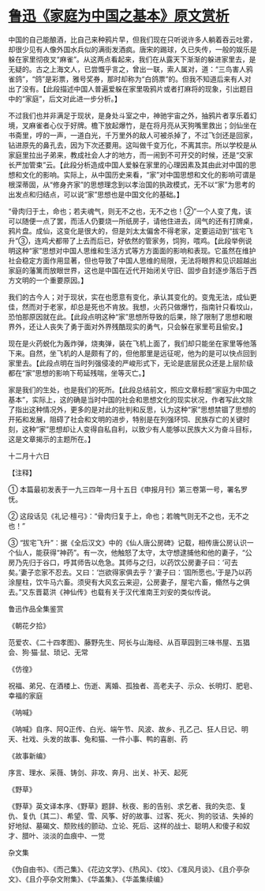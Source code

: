 # [鲁迅《家庭为中国之基本》原文赏析](https://www.vrrw.net/wx/8029.html)

中国的自己能酿酒，比自己来种鸦片早，但我们现在只听说许多人躺着吞云吐雾，却很少见有人像外国水兵似的满街发酒疯。唐宋的踢球，久已失传，一般的娱乐是躲在家里彻夜叉“麻雀”。从这两点看起来，我们在从露天下渐渐的躲进家里去，是无疑的。古之上海文人，已尝慨乎言之，曾出一联，索人属对，道：“三鸟害人鸦雀鸽”，“鸽”是彩票，雅号奖券，那时却称为“白鸽票”的。但我不知道后来有人对出了没有。【此段描述中国人普遍爱躲在家里吸鸦片或者打麻将的现象，引出题目中的“家庭”，后文对此进一步分析。】



不过我们也并非满足于现状，是身处斗室之中，神驰宇宙之外，抽鸦片者享乐着幻境，叉麻雀者心仪于好牌。檐下放起爆竹，是在将月亮从天狗嘴里救出；剑仙坐在书斋里，哼的一声，一道白光，千万里外的敌人可被杀掉了，不过飞剑还是回家，钻进原先的鼻孔去，因为下次还要用。这叫做千变万化，不离其宗。所以学校是从家庭里拉出子弟来，教成社会人才的地方，而一闹到不可开交的时候，还是“交家长严加管束”云。【此段分析造成中国人爱躲在家里的心理因素及其由此对中国的思想和文化的影响。实际上，从中国历史来看，“家”对中国思想和文化的影响可谓是根深蒂固，从“修身齐家”的思想理念到以孝治国的执政模式，无不以“家”为思考的出发点和归结点，可以说“家”思想也是中国文化的基础。】

“骨肉归于土，命也；若夫魂气，则无不之也，无不之也！②”一个人变了鬼，该可以随便一点了罢，而活人仍要烧一所纸房子，请他住进去，阔气的还有打牌桌，鸦片盘。成仙，这变化是很大的，但是刘太太偏舍不得老家，定要运动到“拔宅飞升”③，连鸡犬都带了上去而后已，好依然的管家务，饲狗，喂鸡。【此段举例说明这种“家”思想对中国人思维和生活方式等方方面面的影响和表现。它虽然在维护社会稳定方面作用显著，但也导致了中国人思维的局限，无法将眼界和见识超越出家庭的藩篱而放眼世界，这也是中国在近代开始闭关守旧、固步自封逐步落后于西方文明的一个重要原因。】

我们的古今人；对于现状，实在也愿意有变化，承认其变化的。变鬼无法，成仙更佳，然而对于老家，却总是死也不肯放。我想，火药只做爆竹，指南针只看坟山，恐怕那原因就在此。【此段点明这种“家”思想所导致的后果，除了限制了思想和眼界外，还让人丧失了勇于面对外界残酷现实的勇气，只会躲在家里苟且偷安。】

现在是火药蜕化为轰炸弹，烧夷弹，装在飞机上面了，我们却只能坐在家里等他落下来。自然，坐飞机的人是颇有了的，但他那里是远征呢，他为的是可以快点回到家里去。【此段点明在当时列强侵凌的严峻形式下，无论是底层民众还是上层阶级都在“家”思想的影响下苟延残喘，坐等灭亡。】

家是我们的生处，也是我们的死所。【此段总结前文，照应文章标题“家庭为中国之基本”，实际上，这的确是当时中国的社会和思想文化的现实状况，作者写此文除了指出这种情况外，更多的是对此的批判和反思，认为这种“家”思想禁锢了思想的开拓和发展，阻碍了社会和文明的进步，特别是在列强环饲、民族存亡的关键时刻，这种“家”思想却让人变得自私自利，以致少有人能够以民族大义为奋斗目标，这是文章揭示的主题所在。】

十二月十六日



【注释】

① 本篇最初发表于一九三四年一月十五日《申报月刊》第三卷第一号，署名罗怃。

② 这段话见《礼记·檀弓》：“骨肉归复于上，命也；若魄气则无不之也，无不之也！”



③ “拔宅飞升”：据《全后汉文》中的《仙人唐公房碑》记载，相传唐公房认识一个仙人，能获得“神药”。有一次，他触怒了太守，太守想逮捕他和他的妻子，“公房乃先归于谷口，呼其师告以危急。其师与之归，以药饮公房妻子曰：‘可去矣。’妻子恋家不忍去。又曰：‘岂欲得家俱去乎？’妻子曰：‘固所愿也。’于是乃以药涂屋柱，饮牛马六畜。须臾有大风玄云来迎，公房妻子，屋宅六畜，翛然与之俱去。”又东晋葛洪《神仙传》也载有关于汉代淮南王刘安的类似传说。

鲁迅作品全集鉴赏

《朝花夕拾》

范爱农、《二十四孝图》、藤野先生、阿长与山海经、从百草园到三味书屋、五猖会、狗·猫·鼠、琐记、无常

《仿徨》

祝福、弟兄、在酒楼上、伤逝、离婚、孤独者、高老夫子、示众、长明灯、肥皂、幸福的家庭

《呐喊》

《呐喊》自序、阿Q正传、白光、端午节、风波、故乡、孔乙己、狂人日记、明天、社戏、头发的故事、兔和猫、一件小事、鸭的喜剧、药

《故事新编》

序言、理水、采薇、铸剑、非攻、奔月、出关、补天、起死

《野草》

《野草》英文译本序、《野草》题辞、秋夜、影的告别、求乞者、我的失恋、复仇、复仇〔其二〕、希望、雪、风筝、好的故事、过客、死火、狗的驳诘、失掉的好地狱、墓碣文、颓败线的颤动、立论、死后、这样的战士、聪明人和傻子和奴才、腊叶、淡淡的血痕中、一觉

杂文集

《伪自由书》、《而己集》、《花边文学》、《热风》、《坟》、《准风月谈》、《且介亭杂文》、《且介亭杂文附集》、《华盖集》、《华盖集续编》

